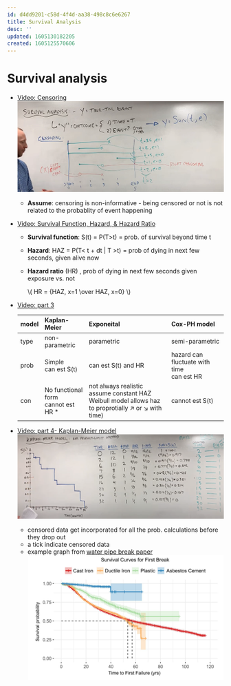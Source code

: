 ```yaml
---
id: d4dd9201-c58d-4f4d-aa38-498c8c6e6267
title: Survival Analysis
desc: ''
updated: 1605130182205
created: 1605125570606
---
```

# Survival analysis

- [Video: Censoring](https://www.youtube.com/watch?v=vX3l36ptrTU)
    ![](/assets/images/2020-11-11-15-12-53.png)
    - **Assume**: censoring is non-informative - being censored or not is not related to the probablity of event happening

- [Video: Survival Function, Hazard, & Hazard Ratio](https://www.youtube.com/watch?v=MdmWdIV5k-I)
    - **Survival function**: S(t) = P(T>t) = prob. of survival beyond time t
    - **Hazard**: HAZ = P(T< t + dt | T >t)
             = prob of dying in next few seconds, given alive now
    - **Hazard ratio** (HR)  , prob of dying in next few seconds given exposure vs. not 
    
        \\(  HR = {HAZ, x=1 \over HAZ, x=0} \\)
    
- [Video: part 3](https://www.youtube.com/watch?v=K7bmmbD7KIg)

    model | Kaplan-Meier | Exponeital | Cox-PH model
    ------|--------------|------------|-------------
    type | non-parametric | parametric | semi-parametric
    prob | Simple <br>  can est S(t) | can est S(t) and HR | hazard can fluctuate with time <br> can est HR 
    con |  No functional form <br> cannot est HR * | not always realistic <br> assume constant HAZ <br> Weibull model allows haz to proprotially ↗ or ↘	with time) | cannot est S(t)

- [Video: part 4- Kaplan-Meier model](https://www.youtube.com/watch?v=VJPPeUpyC6c)
    ![](/assets/images/2020-11-11-16-25-29.png)
    - censored data get incorporated for all the prob. calculations before they drop out 
    - a tick indicate censored data 
    - example graph from [water pipe break paper](https://www.researchgate.net/publication/338223962_Improving_Urban_Water_Security_through_Pipe-Break_Prediction_Models_Machine_Learning_or_Survival_Analysis)
        ![](/assets/images/2020-11-11-16-29-36.png)
          
